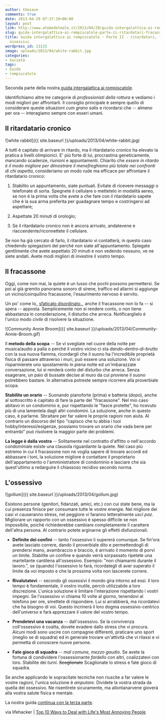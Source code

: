 ```yaml
---
author: thesave
comments: true
date: 2013-04-29 07:37:19+00:00
layout: post
link: http://www.atomodelmale.it/2013/04/29/guida-intergalattica-ai-rompiscatole-parte-ii-ritardatari-fracassoni-e-ossessivi/
slug: guida-intergalattica-ai-rompiscatole-parte-ii-ritardatari-fracassoni-e-ossessivi
title: Guida intergalattica ai rompiscatole - Parte II - ritardatari, fracassoni e
  ossessivi
wordpress_id: 13133
image: uploads/2013/04/white-rabbit.jpg
categories:
- Società
tags:
- Guida
- rompiscatole
---
```


Seconda parte della nostra[ guida intergalattica ai rompiscatole](/?s=guida+intergalattica+ai+rompiscatole).

Identifichiamo altre tre categorie di _professionisti della rottura_ e vediamo i modi migliori per affrontarli. Il consiglio principale è sempre quello di considerare queste situazioni _cum grano salis_ e ricordarsi che -- almeno per ora -- interagiamo sempre con esseri umani.

## Il ritardatario cronico

![white rabbit]({{ site.baseurl }}/uploads/2013/04/white-rabbit.jpg)

A tutti è capitato di arrivare in ritardo, ma il ritardatario cronico ha elevato la pratica a livelli olimpionici. E' più forte di lui, procrastina geneticamente, mancando scadenze, riunioni e appuntamenti. Chiarito che _essere in ritardo è il modo migliore per dimostrare il menefreghismo più totale nei confronti di chi aspetta_, consideriamo un modo rude ma efficace per affrontare il ritardatario cronico:

	
  1. Stabilito un appuntamento, siate puntuali. Evitate di ricevere messaggi o telefonate di sorta. Spegnete il cellulare o mettetelo in modalità aereo, se non è la prima volta che avete a che fare con il ritardatario sapete che è la sua arma preferita per guadagnare tempo e costringervi ad aspettare;

	
  2. Aspettate 20 minuti di orologio;

	
  3. Se il ritardatario cronico non è ancora arrivato, andatevene e riaccendente/riconnettete il cellulare.

Se non ha già cercato di farlo, il ritardatario vi contatterà, in questo caso chiedendo spiegazioni del perché non siate all'appuntamento. Spiegate gentilmente che avete aspettato 20 minuti e non vedendo nessuno, ve ne siete andati. Avete modi migliori di investire il vostro tempo.

## Il fracassone

Oggi, come non mai, la quiete è un lusso che pochi possono permettersi. Se poi al già gremito panorama sonoro di sirene, traffico ed allarmi si aggiunge un vicino/coinquilino fracassone, l'esaurimento nervoso è servito.

Un po' come lo_ [sfaticato disordinato](/2013/04/27/guida-intergalattica-ai-rompiscatole-parte-i-saltafila-sfaticati-e-criticoni/)_, anche il fracassone non lo fa -- si spera -- apposta. Semplicemente non si rendere conto, o non tiene abbastanza in considerazione, il disturbo che arreca. Notificarglielo è l'unico modo _civile_ di risolvere la situazione.

![Community Annie Broom]({{ site.baseurl }}/uploads/2013/04/Community-Annie-Broom.gif)

Il **metodo della scopa** -- Se vi svegliate nel cuore della notte per musica/audio a palla o perché il vostro vicino ci sta _dando-dentro-di-brutto_ con la sua nuova fiamma, ricordargli che il suono ha l'incredibile proprietà fisica di passare attraverso i muri, può essere una soluzione. Voi vi risparmierete uno spostamento in piena notte ed un'imbarazzate conversazione, lui si renderà conto del disturbo che arreca. Senza esagerare, un paio di bussate decise al muro da cui proviene il suono potrebbero bastare. In alternativa potreste sempre ricorrere alla proverbiale scopa.

**Stabilite un orario** -- Suonando pianoforte (prima) e batteria (dopo), anche al sottoscritto è capitato di fare la parte del "fracassone". Nel mio caso abitavo in un condominio e, pur rispettando le "fasce protette", ho ricevuto più di una lamentela dagli altri condomini. La soluzione, anche in questo caso, è parlarne. Sbraitare per far valere le proprie ragioni non aiuta. Al contrario un discorso del tipo "capisco che tu abbia i tuoi hobby/interessi/esigenze, possiamo trovare un orario che vada bene per entrambi" può risolvere la maggior parte dei problemi.

**La legge è dalla vostra** -- Solitamente nel contratto d'affitto o nell'accordo condominiale esiste una clausola riguardante la quiete. Nel caso più estremo in cui il fracassone non ne voglia sapere di trovare accordi ed abbassare i toni, la soluzione migliore è contattare il proprietario dell'appartamento o l'amministratore di condominio e lasciare che sia quest'ultimo a redarguire il chiassoso recidivo secondo norma.

## L'ossessivo

![gollum]({{ site.baseurl }}/uploads/2013/04/gollum.jpg)

Esistono persone (genitori, fidanzati, amici, etc.) con cui state bene, ma la cui presenza finisce per consumare tutte le vostre energie. Nel migliore dei casi vi causeranno stress, nel peggiore vi faranno letteralmente _uscì paz_. Migliorare un rapporto con un ossessivo è spesso difficile se non impossibile, poiché richiederebbe cambiare completamente il carattere dell'altra persona. Al contrario potete arginarne gli effetti disfunzionali:

	
  * **Definite dei confini** -- tanto l'ossessivo li supererà comunque. Se fin'ora avete lasciato correre, dando il proverbiale dito e permettendogli di prendersi mano, avambraccio e braccio, è arrivato il momento di porvi un limite. Stabilite un confine e quando verrà sorpassato ripetete una martellante cantilena all'ossessivo. Esempio: "non chiamarmi durante il lavoro.", se (quando) l'ossessivo lo farà, ricordategli di aver superato il limite da voi imposto e che la prossima volta non lascerete correre.

	
  * **Rivalutatevi** -- secondo gli ossessivi il mondo gira intorno ad essi. Il loro tempo è fondamentale, il vostro inutile, perciò utilizzabile a loro discrezione. L'unica soluzione è limitare l'interazione rispettando i vostri impegni. Se l'ossessivo vi chiama 10 volte al giorno, tenendovi al telefono per ore, smettete di rispondere. Lui si arrabbierà, ma ricordatevi che ha bisogno di voi. Questo incrinerà il loro dogma ossessivo-centrico dell'universo e farà apprezzare il valore del vostro tempo.

	
  * **Prendetevi una vacanza** -- dall'ossessivo. Se la convivenza coll'ossessivo è coatta, dovete evadere dallo stress che vi procura. Alcuni modi sono uscire con compagnie differenti, praticare uno sport (meglio se di squadra) ed in generale trovare un'attività che vi rilassi e vi permetta di conoscere nuove persone.

	
  * **Fate gioco di squadra** -- _mal comune, mezzo gaudio_. Se avete la fortuna di condividere l'ossessionante _fardello_ con altri, coalizzatevi con loro. Stabilite dei _turni_. <del>Scoglionate</del> Scaglionate lo stress e fate gioco di squadra.

Se anche applicando le sopracitate tecniche non riuscite a far valere le vostre ragioni, l'unica soluzione è _amputare_. Dividete la vostra strada da quella del ossessivo. Ne risentirete sicuramente, ma allontanarvene gioverà alla vostra salute fisica e mentale.

La nostra guida [continua con la terza parte](/2013/05/01/guida-intergalattica-ai-rompiscatole-parte-iii-manipolatori-antipatici-e/).

via lifehacker | [Top 10 Ways to Deal with Life's Most Annoying People](http://lifehacker.com/5991919/top-10-ways-to-deal-with-lifes-most-annoying-people)
